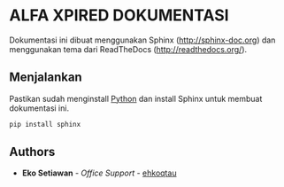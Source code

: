 # ALFA XPIRED DOKUMENTASI

Dokumentasi ini dibuat menggunakan Sphinx (http://sphinx-doc.org) dan menggunakan tema dari ReadTheDocs (http://readthedocs.org/).

## Menjalankan

Pastikan sudah menginstall [Python](https://www.python.org/) dan install Sphinx untuk membuat dokumentasi ini.

```sh
pip install sphinx
```

## Authors

* **Eko Setiawan** - *Office Support* - [ehkoqtau](https://github.com/ehkoqtau)
